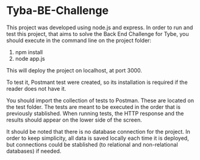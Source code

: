 # Tyba-BE-Challenge

This project was developed using node.js and express.
In order to run and test this project, that aims to solve the Back End Challenge for Tybe, you should execute in the command line on the project folder:
1. npm install
2. node app.js

This will deploy the project on localhost, at port 3000. 

To test it, Postmant test were created, so its installation is required if the reader does not have it. 

You should import the collection of tests to Postman. These are located on the test folder. The tests are meant to be executed in the order that is previously stablished. When running tests, the HTTP response and the results should appear on the lower side of the screen.

It should be noted that there is no database connection for the project. In order to keep simplicity, all data is saved locally each time it is deployed, but connections could be stablished (to relational and non-relational databases) if needed.
